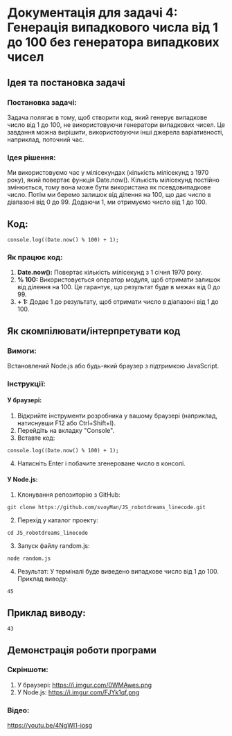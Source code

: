 # Документація для задачі 4: Генерація випадкового числа від 1 до 100 без генератора випадкових чисел

## Ідея та постановка задачі

### Постановка задачі:
Задача полягає в тому, щоб створити код, який генерує випадкове число від 1 до 100, не використовуючи генератори випадкових чисел. Це завдання можна вирішити, використовуючи інші джерела варіативності, наприклад, поточний час.

### Ідея рішення:
Ми використовуємо час у мілісекундах (кількість мілісекунд з 1970 року), який повертає функція Date.now(). Кількість мілісекунд постійно змінюється, тому вона може бути використана як псевдовипадкове число. Потім ми беремо залишок від ділення на 100, що дає число в діапазоні від 0 до 99. Додаючи 1, ми отримуємо число від 1 до 100.


## Код:
```
console.log((Date.now() % 100) + 1);
```

### Як працює код:
1. **Date.now():** Повертає кількість мілісекунд з 1 січня 1970 року.
2. **% 100:** Використовується оператор модуля, щоб отримати залишок від ділення на 100. Це гарантує, що результат буде в межах від 0 до 99.
3. **+ 1:** Додає 1 до результату, щоб отримати число в діапазоні від 1 до 100.


## Як скомпілювати/інтерпретувати код
### Вимоги:
Встановлений Node.js або будь-який браузер з підтримкою JavaScript.

### Інструкції:
#### У браузері:
1. Відкрийте інструменти розробника у вашому браузері (наприклад, натиснувши F12 або Ctrl+Shift+I).
2. Перейдіть на вкладку "Console".
3. Вставте код:
```
console.log((Date.now() % 100) + 1);
```
4. Натисніть Enter і побачите згенероване число в консолі.

#### У Node.js:
1. Клонування репозиторію з GitHub:
```
git clone https://github.com/svoyMan/JS_robotdreams_linecode.git
```
2. Перехід у каталог проекту:
```
cd JS_robotdreams_linecode
```
3. Запуск файлу random.js:
```
node random.js
```
4. Результат:
У терміналі буде виведено випадкове число від 1 до 100. Приклад виводу:
```
45
```

## Приклад виводу:
```
43
```

## Демонстрація роботи програми
### Скріншоти:
1. У браузері: https://i.imgur.com/0WMAwes.png
2. У Node.js: https://i.imgur.com/FJYk1qf.png

### Відео:
https://youtu.be/4NgWI1-iosg
